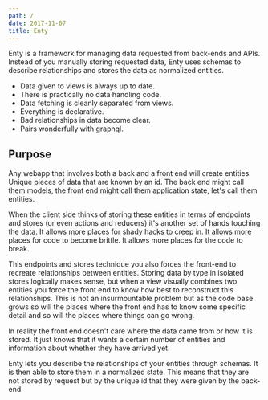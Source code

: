 ```yaml
---
path: /
date: 2017-11-07
title: Enty
---
```


Enty is a framework for managing data requested from back-ends and APIs. Instead of you manually 
storing requested data, Enty uses schemas to describe relationships and stores the data as normalized entities.

* Data given to views is always up to date.
* There is practically no data handling code.
* Data fetching is cleanly separated from views. 
* Everything is declarative. 
* Bad relationships in data become clear.
* Pairs wonderfully with graphql.


## Purpose

<!-- ## models -->
Any webapp that involves both a back and a front end will create entities. 
Unique pieces of data that are known by an id.  The back end might call them models,
the front end might call them application state, let's call them entities.

<!-- ## too much handling of the data -->
When the client side thinks of storing these entities in terms of endpoints and stores 
(or even actions and reducers) it's another set of hands touching the data. 
It allows more places for shady hacks to creep in. It allows more places for code to become brittle.
It allows more places for the code to break.

This endpoints and stores technique you also forces the front-end to recreate 
relationships between entities. Storing data by type in isolated stores logically makes sense, 
but when a view visually combines two entities you force the front end to know how best to reconstruct 
this relationships. This is not an insurmountable problem but as the code base grows so will 
the places where the front end has to know some specific detail and so will the places where things can go wrong.

<!-- ## front end concerns.  -->
In reality the front end doesn't care where the data came from or how it is stored. It just knows that it wants a certain number of entities and information about whether they have arrived yet.

<!-- ## Enty -->
Enty lets you describe the relationships of your entities through schemas. It is then able to store them in a normalized state. This means that they are not stored by request but by the unique id that they were given by the back-end.

